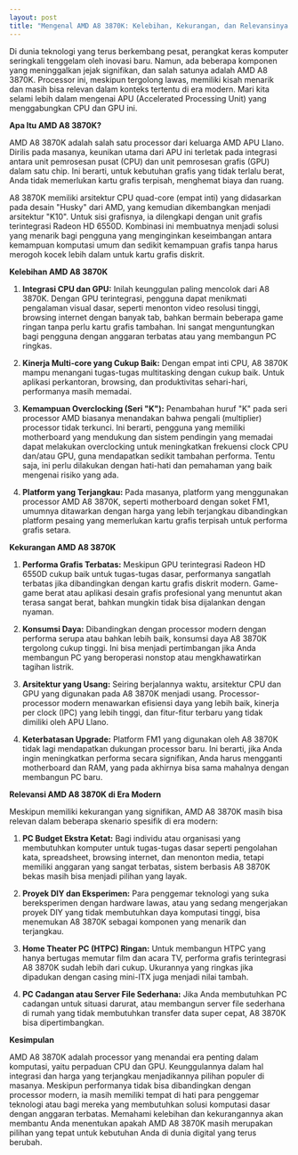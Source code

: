 ```yaml
---
layout: post
title: "Mengenal AMD A8 3870K: Kelebihan, Kekurangan, dan Relevansinya di Era Modern"
---
```


Di dunia teknologi yang terus berkembang pesat, perangkat keras komputer seringkali tenggelam oleh inovasi baru. Namun, ada beberapa komponen yang meninggalkan jejak signifikan, dan salah satunya adalah AMD A8 3870K. Processor ini, meskipun tergolong lawas, memiliki kisah menarik dan masih bisa relevan dalam konteks tertentu di era modern. Mari kita selami lebih dalam mengenai APU (Accelerated Processing Unit) yang menggabungkan CPU dan GPU ini.

**Apa Itu AMD A8 3870K?**

AMD A8 3870K adalah salah satu processor dari keluarga AMD APU Llano. Dirilis pada masanya, keunikan utama dari APU ini terletak pada integrasi antara unit pemrosesan pusat (CPU) dan unit pemrosesan grafis (GPU) dalam satu chip. Ini berarti, untuk kebutuhan grafis yang tidak terlalu berat, Anda tidak memerlukan kartu grafis terpisah, menghemat biaya dan ruang.

A8 3870K memiliki arsitektur CPU quad-core (empat inti) yang didasarkan pada desain "Husky" dari AMD, yang kemudian dikembangkan menjadi arsitektur "K10". Untuk sisi grafisnya, ia dilengkapi dengan unit grafis terintegrasi Radeon HD 6550D. Kombinasi ini membuatnya menjadi solusi yang menarik bagi pengguna yang menginginkan keseimbangan antara kemampuan komputasi umum dan sedikit kemampuan grafis tanpa harus merogoh kocek lebih dalam untuk kartu grafis diskrit.

**Kelebihan AMD A8 3870K**

1.  **Integrasi CPU dan GPU:** Inilah keunggulan paling mencolok dari A8 3870K. Dengan GPU terintegrasi, pengguna dapat menikmati pengalaman visual dasar, seperti menonton video resolusi tinggi, browsing internet dengan banyak tab, bahkan bermain beberapa game ringan tanpa perlu kartu grafis tambahan. Ini sangat menguntungkan bagi pengguna dengan anggaran terbatas atau yang membangun PC ringkas.

2.  **Kinerja Multi-core yang Cukup Baik:** Dengan empat inti CPU, A8 3870K mampu menangani tugas-tugas multitasking dengan cukup baik. Untuk aplikasi perkantoran, browsing, dan produktivitas sehari-hari, performanya masih memadai.

3.  **Kemampuan Overclocking (Seri "K"):** Penambahan huruf "K" pada seri processor AMD biasanya menandakan bahwa pengali (multiplier) processor tidak terkunci. Ini berarti, pengguna yang memiliki motherboard yang mendukung dan sistem pendingin yang memadai dapat melakukan overclocking untuk meningkatkan frekuensi clock CPU dan/atau GPU, guna mendapatkan sedikit tambahan performa. Tentu saja, ini perlu dilakukan dengan hati-hati dan pemahaman yang baik mengenai risiko yang ada.

4.  **Platform yang Terjangkau:** Pada masanya, platform yang menggunakan processor AMD A8 3870K, seperti motherboard dengan soket FM1, umumnya ditawarkan dengan harga yang lebih terjangkau dibandingkan platform pesaing yang memerlukan kartu grafis terpisah untuk performa grafis setara.

**Kekurangan AMD A8 3870K**

1.  **Performa Grafis Terbatas:** Meskipun GPU terintegrasi Radeon HD 6550D cukup baik untuk tugas-tugas dasar, performanya sangatlah terbatas jika dibandingkan dengan kartu grafis diskrit modern. Game-game berat atau aplikasi desain grafis profesional yang menuntut akan terasa sangat berat, bahkan mungkin tidak bisa dijalankan dengan nyaman.

2.  **Konsumsi Daya:** Dibandingkan dengan processor modern dengan performa serupa atau bahkan lebih baik, konsumsi daya A8 3870K tergolong cukup tinggi. Ini bisa menjadi pertimbangan jika Anda membangun PC yang beroperasi nonstop atau mengkhawatirkan tagihan listrik.

3.  **Arsitektur yang Usang:** Seiring berjalannya waktu, arsitektur CPU dan GPU yang digunakan pada A8 3870K menjadi usang. Processor-processor modern menawarkan efisiensi daya yang lebih baik, kinerja per clock (IPC) yang lebih tinggi, dan fitur-fitur terbaru yang tidak dimiliki oleh APU Llano.

4.  **Keterbatasan Upgrade:** Platform FM1 yang digunakan oleh A8 3870K tidak lagi mendapatkan dukungan processor baru. Ini berarti, jika Anda ingin meningkatkan performa secara signifikan, Anda harus mengganti motherboard dan RAM, yang pada akhirnya bisa sama mahalnya dengan membangun PC baru.

**Relevansi AMD A8 3870K di Era Modern**

Meskipun memiliki kekurangan yang signifikan, AMD A8 3870K masih bisa relevan dalam beberapa skenario spesifik di era modern:

1.  **PC Budget Ekstra Ketat:** Bagi individu atau organisasi yang membutuhkan komputer untuk tugas-tugas dasar seperti pengolahan kata, spreadsheet, browsing internet, dan menonton media, tetapi memiliki anggaran yang sangat terbatas, sistem berbasis A8 3870K bekas masih bisa menjadi pilihan yang layak.

2.  **Proyek DIY dan Eksperimen:** Para penggemar teknologi yang suka bereksperimen dengan hardware lawas, atau yang sedang mengerjakan proyek DIY yang tidak membutuhkan daya komputasi tinggi, bisa menemukan A8 3870K sebagai komponen yang menarik dan terjangkau.

3.  **Home Theater PC (HTPC) Ringan:** Untuk membangun HTPC yang hanya bertugas memutar film dan acara TV, performa grafis terintegrasi A8 3870K sudah lebih dari cukup. Ukurannya yang ringkas jika dipadukan dengan casing mini-ITX juga menjadi nilai tambah.

4.  **PC Cadangan atau Server File Sederhana:** Jika Anda membutuhkan PC cadangan untuk situasi darurat, atau membangun server file sederhana di rumah yang tidak membutuhkan transfer data super cepat, A8 3870K bisa dipertimbangkan.

**Kesimpulan**

AMD A8 3870K adalah processor yang menandai era penting dalam komputasi, yaitu perpaduan CPU dan GPU. Keunggulannya dalam hal integrasi dan harga yang terjangkau menjadikannya pilihan populer di masanya. Meskipun performanya tidak bisa dibandingkan dengan processor modern, ia masih memiliki tempat di hati para penggemar teknologi atau bagi mereka yang membutuhkan solusi komputasi dasar dengan anggaran terbatas. Memahami kelebihan dan kekurangannya akan membantu Anda menentukan apakah AMD A8 3870K masih merupakan pilihan yang tepat untuk kebutuhan Anda di dunia digital yang terus berubah.
